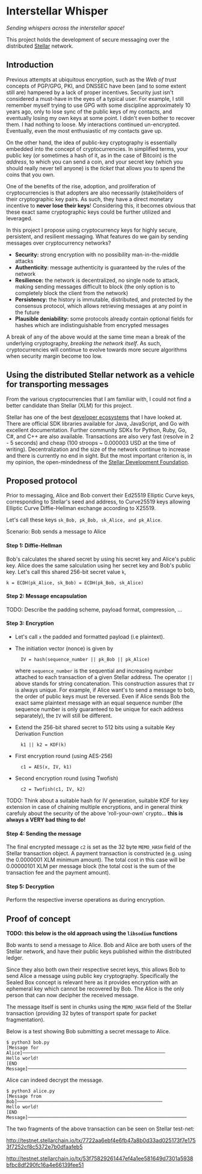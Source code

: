 # Interstellar Whisper

*Sending whispers across the interstellar space!*

This project holds the development of secure messaging over the distributed [Stellar](https://www.stellar.org) network.

## Introduction

Previous attempts at ubiquitous encryption, such as the *Web of trust* concepts of PGP/GPG, PKI, and DNSSEC have been (and to some extent still are) hampered by a lack of proper incentives. Security just isn't considered a must-have in the eyes of a typical user. For example, I still remember myself trying to use GPG with some discipline approximately 10 years ago, only to lose sync of the public keys of my contacts, and eventually losing my own keys at some point. I didn't even bother to recover them. I had nothing to loose. My interactions continued un-encrypted. Eventually, even the most enthusiastic of my contacts gave up.

On the other hand, the idea of public-key cryptography is essentially embedded into the concept of cryptocurrencies. In simplified terms, your public key (or sometimes a hash of it, as in the case of Bitcoin) is the *address*, to which you can send a coin, and your secret key (which you should really never tell anyone) is the *ticket* that allows you to spend the coins that you own.

One of the benefits of the rise, adoption, and proliferation of cryptocurrencies is that adopters are also necessarily (stake)holders of their cryptographic key pairs. As such, they have a direct monetary incentive to **never lose their keys**! Considering this, it becomes obvious that these exact same cryptographic keys could be further utilized and leveraged.

In this project I propose using cryptocurrency keys for highly secure, persistent, and resilient messaging. What features do we gain by sending messages over cryptocurrency networks?

- **Security:** strong encryption with no possibility man-in-the-middle attacks
- **Authenticity**: message authenticity is guaranteed by the rules of the network
- **Resilience:** the network is decentralized, no single node to attack, making sending messages difficult to block (the only option is to completely block the client from the network)
- **Persistency:** the history is immutable, distributed, and protected by the consensus protocol, which allows retrieving messages at any point in the future
- **Plausible deniability:** some protocols already contain optional fields for hashes which are indistinguishable from encrypted messages

A break of any of the above would at the same time mean a break of the underlying cryptography, *breaking the network itself*. As such, cryptocurrencies will continue to evolve towards more secure algorithms when security margin become too low.

## Using the distributed Stellar network as a vehicle for transporting messages

From the various cryptocurrencies that I am familiar with, I could not find a better candidate than Stellar (XLM) for this project. 

Stellar has one of the best [developer ecosystems](https://www.stellar.org/developers/) that I have looked at. There are official SDK libraries available for Java, JavaScript, and Go with excellent documentation. Further community SDKs for Python, Ruby, Go, C#, and C++ are also available. Transactions are also very fast (resolve in 2 - 5 seconds) and cheap (100 stroops ~ 0.000003 USD at the time of writing). Decentralization and the size of the network continue to increase and there is currently no end in sight. But the most important criterion is, in my opinion, the open-mindedness of the [Stellar Development Foundation](www.stellar.org).

## Proposed protocol

Prior to messaging, Alice and Bob convert their Ed25519 Elliptic Curve keys, corresponding to Stellar's seed and address, to Curve25519 keys allowing Elliptic Curve Diffie-Hellman exchange according to X25519.

Let's call these keys ```sk_Bob, pk_Bob, sk_Alice, and pk_Alice```.

Scenario: Bob sends a message to Alice

#### Step 1: Diffie-Hellman

Bob's calculates the shared secret by using his secret key and Alice's public key. Alice does the same salculation using her secret key and Bob's public key.  Let's call this shared 256-bit secret value ```k```, 

```
k = ECDH(pk_Alice, sk_Bob) = ECDH(pk_Bob, sk_Alice)
```

#### Step 2: Message encapsulation

TODO: Describe the padding scheme, payload format, compression, ...

#### Step 3: Encryption

- Let's call ```x``` the padded and formatted payload (i.e plaintext).

- The initiation vector (nonce) is given by

        IV = hash(sequence_number || pk_Bob || pk_Alice)

    where ```sequence_number``` is the sequential and increasing number attached to each transaction of a given Stellar address. The operator ```||``` above stands for string concatenation. 
    This construction assures that ```IV``` is always unique. For example, if Alice want's to send a message to bob, the order of public keys must be reversed. Even if Alice sends Bob the exact same plaintext message with an equal sequence number (the sequence number is only guaranteed to be unique for each address separately), the ```IV``` will still be different.

- Extend the 256-bit shared secret to 512 bits using a suitable Key Derivation Function

        k1 || k2 = KDF(k)

- First encryption round (using AES-256)

        c1 = AES(x, IV, k1)

- Second encryption round (using Twofish)

        c2 = Twofish(c1, IV, k2)

TODO: Think about a suitable hash for IV generation, suitable KDF for key extension in case of chaining multiple encryptions, and in general think carefuly about the security of the above 'roll-your-own' crypto... **this is always a VERY bad thing to do!**

#### Step 4: Sending the message

The final encrypted message ```c2``` is set as the 32 byte ```MEMO_HASH``` field of the Stellar transaction object. A payment transaction is constructed (e.g. using the 0.0000001 XLM minimum amount). The total cost in this case will be 0.00000101 XLM per message block (the total cost is the sum of the transaction fee and the payment amount).

#### Step 5: Decryption

Perform the respective inverse operations as during encryption.

## Proof of concept

**TODO: this below is the old approach using the ```libsodium``` functions**

Bob wants to send a message to Alice. Bob and Alice are both users of the Stellar network, and have their public keys published within the distributed ledger. 

Since they also both own their respective secret keys, this allows Bob to send Alice a message using public key cryptography. Specifically the Sealed Box concept is relevant here as it provides encryption with an ephemeral key which cannot be recovered by Bob. The Alice is the only person that can now decipher the received message.

The message itself is sent in chunks using the ```MEMO_HASH``` field of the Stellar transaction (providing 32 bytes of transport spate for packet fragmentation).

Below is a test showing Bob submitting a secret message to Alice.

```
$ python3 bob.py 
[Message for Alice]─────────────────────────────────────────────────────
Hello world!
[END Message]───────────────────────────────────────────────────────────
```

Alice can indeed decrypt the message.

```
$ python3 alice.py 
[Message from Bob]──────────────────────────────────────────────────────
Hello world!
[END Message]───────────────────────────────────────────────────────────
```

The two fragments of the above transaction can be seen on Stellar test-net:

http://testnet.stellarchain.io/tx/7722aa6ebf4e6fb47a8b0d33ad025173f7e1753f7252cf8c5372e7b0dfaafeb5

http://testnet.stellarchain.io/tx/53f75829261447ef4a1ee581649d7301a5938bfbc8df290fc16a4e66139fee51


